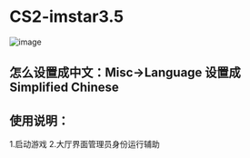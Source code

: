 # CS2-imstar3.5

![image](https://github.com/stillweasyh/CS2-imstar3.5/assets/158843499/41d72aa1-a7b6-4251-861e-812dcc563f3c)



## 怎么设置成中文：Misc->Language 设置成 Simplified Chinese

## 使用说明：
1.启动游戏
2.大厅界面管理员身份运行辅助


